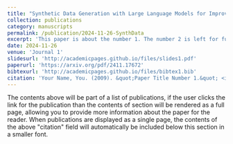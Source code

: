 ```yaml
---
title: "Synthetic Data Generation with Large Language Models for Improved Depression Prediction"
collection: publications
category: manuscripts
permalink: /publication/2024-11-26-SynthData
excerpt: 'This paper is about the number 1. The number 2 is left for future work.'
date: 2024-11-26
venue: 'Journal 1'
slidesurl: 'http://academicpages.github.io/files/slides1.pdf'
paperurl: 'https://arxiv.org/pdf/2411.17672'
bibtexurl: 'http://academicpages.github.io/files/bibtex1.bib'
citation: 'Your Name, You. (2009). &quot;Paper Title Number 1.&quot; <i>Journal 1</i>. 1(1).'
---
```

The contents above will be part of a list of publications, if the user clicks the link for the publication than the contents of section will be rendered as a full page, allowing you to provide more information about the paper for the reader. When publications are displayed as a single page, the contents of the above "citation" field will automatically be included below this section in a smaller font.
